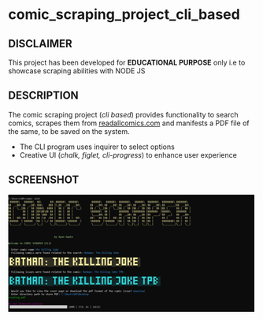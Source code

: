# comic_scraping_project_cli_based

## DISCLAIMER
This project has been developed for **EDUCATIONAL PURPOSE** only i.e to showcase scraping abilities with NODE JS

## DESCRIPTION
The comic scraping project (*cli based*) provides functionality to search comics, scrapes them from [readallcomics.com](http://readallcomics.com) and manifests a PDF file of the same, to be saved on the system.
- The CLI program uses inquirer to select options
- Creative UI (*chalk, figlet, cli-progress*) to enhance user experience


## SCREENSHOT

<img src="screenshot.png" alt="CLI of Comic Scraper" width="500"/>
